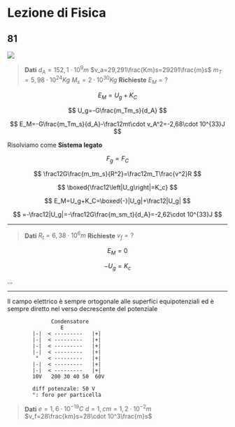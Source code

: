 # Lezione di Fisica


## 81
![](https://i.imgur.com/4dgxgMi.jpg)
> **Dati**
> $d_A=152,1\cdot 10^9m$
$v_a=29,291\frac{Km}s=29291\frac{m}s$
$m_T=5,98\cdot 10^{24}Kg$
$M_s=2\cdot 10^{30}Kg$
**Richieste**
$E_M=?$

$$
E_M=U_g+K_C
$$

$$
U_g=-G\frac{m_Tm_s}{d_A}
$$


$$
E_M=-G\frac{m_Tm_s}{d_A}-\frac12mt\cdot v_A^2=-2,68\cdot 10^{33}J
$$


Risolviamo come **Sistema legato**


$$
F_g=F_C
$$

$$
\frac12G\frac{m_tm_s}{R^2}=\frac12m_T\frac{v^2}R
$$

$$
\boxed{\frac12\left|U_g\right|=K_c}
$$

$$
E_M=U_g+K_C=\boxed{-}|U_g|+\frac12|U_g|
$$

$$
=-\frac12|U_g|=-\frac12G\frac{m_sm_t}{d_A}=-2,62\cdot 10^{33}J
$$


---
> **Dati**
> $R_t=6,38\cdot 10^6m$
> **Richieste**
> $v_f=?$


$$
E_M=0
$$

$$
-U_g=K_c
$$

...



---

Il campo elettrico è sempre ortogonale alle superfici equipotenziali ed è sempre diretto nel verso decrescente del potenziale



                  Condensatore
                     E
            |-|  < ---------   |+|
            |-|  < ---------   |+|
            |-|  < ---------   |+|
            |-|  < ---------   |+|
             °   < ---------   |+|
            |-|  < ---------   |+|
			|-|  < ---------   |+|
			10V   200 30 40 50  60V
			
			diff potenzale: 50 V
			°: foro per particella



> **Dati**
$e=1,6\cdot 10^{-19}C$
$d=1,cm=1,2\cdot10^{-2}m$
$v_f=28\frac{km}s=28\cdot 10^3\frac{m}s$
<!--stackedit_data:
eyJoaXN0b3J5IjpbLTE1MDExMTA2NTAsMTQ0ODIwNDg1NywtMz
U2MzU4OTIyLDEzNDY5Mjg0MTddfQ==
-->